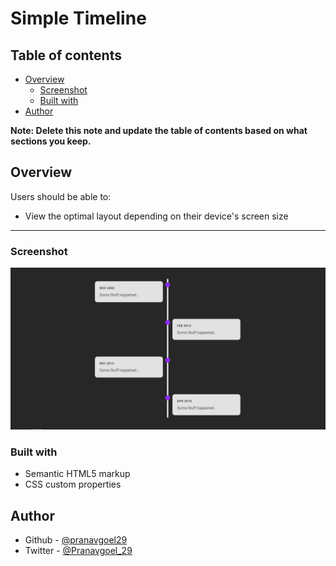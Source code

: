 # Simple Timeline

## Table of contents

- [Overview](#overview)
  - [Screenshot](#screenshot)
  - [Built with](#built-with)
- [Author](#author)

**Note: Delete this note and update the table of contents based on what sections you keep.**

## Overview

Users should be able to:

- View the optimal layout depending on their device's screen size

---
### Screenshot

![](./Screenshot.png)

### Built with

- Semantic HTML5 markup
- CSS custom properties

## Author

- Github - [@pranavgoel29](https://github.com/pranavgoel29)
- Twitter - [@Pranavgoel_29](https://twitter.com/Pranavgoel_29)